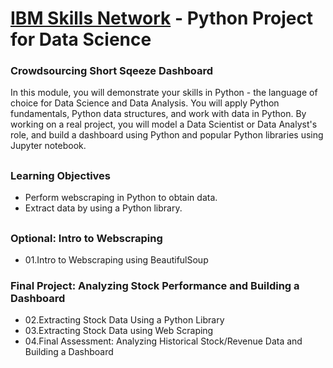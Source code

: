 # <a href="https://www.coursera.org/learn/python-project-for-data-science">IBM Skills Network</a> - Python Project for Data Science

<h3> Crowdsourcing Short Sqeeze Dashboard </h3>
<p> In this module, you will demonstrate your skills in Python - the language of choice for Data Science and Data Analysis. You will apply Python fundamentals, Python data structures, and work with data in Python. By working on a real project, you will model a Data Scientist or Data Analyst's role, and build a dashboard using Python and popular Python libraries using Jupyter notebook. </p>

## 
<h3> Learning Objectives </h3>
<ul>
   <li>Perform webscraping in Python to obtain data.</li>
   <li>Extract data by using a Python library.</li>
</ul>

##
<h3> Optional: Intro to Webscraping </h3>
<ul> 
   <li> 01.Intro to Webscraping using BeautifulSoup </li> 
</ul>

<h3> Final Project: Analyzing Stock Performance and Building a Dashboard </h3>
<ul> 
   <li> 02.Extracting Stock Data Using a Python Library </li> 
   <li> 03.Extracting Stock Data using Web Scraping </li> 
   <li> 04.Final Assessment: Analyzing Historical Stock/Revenue Data and Building a Dashboard </li>
